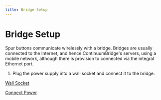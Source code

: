 ```yaml
---
title: Bridge Setup
---
```

# Bridge Setup
Spur buttons communicate wirelessly with a bridge. Bridges are usually connected to the Internet, and hence ContinuumBridge's servers, using a mobile network, although there is provision to connected via the integral Ethernet port. 

1. Plug the power supply into a wall socket and connect it to the bridge.

[Wall Socket](pictures/PlugIntoSocket.jpg)

[Connect Power](picture/ConnectPower.jpg)
